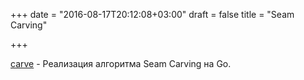 +++
date = "2016-08-17T20:12:08+03:00"
draft = false
title = "Seam Carving"

+++

<p><a href="https://github.com/aaparella/carve">carve</a>&nbsp;- Реализация алгоритма&nbsp;Seam Carving на Go.</p>

